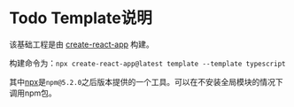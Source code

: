 # Todo Template说明

该基础工程是由 [create-react-app](https://create-react-app.dev/) 构建。

构建命令为：`npx create-react-app@latest template --template typescript`

其中[npx](https://medium.com/@maybekatz/introducing-npx-an-npm-package-runner-55f7d4bd282b)是`npm@5.2.0`之后版本提供的一个工具。可以在不安装全局模块的情况下调用npm包。